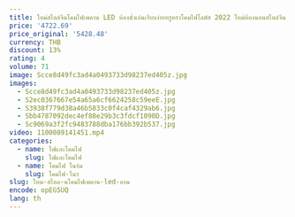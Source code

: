 ```yaml
---
title: ใหม่สไตล์จีนโคมไฟเพดาน LED ห้องนั่งเล่นเรียบง่ายหรูหราโคมไฟโลตัส 2022 ใหม่ห้องนอนสไตล์จีน
price: '4722.69'
price_original: '5428.48'
currency: THB
discount: 13%
rating: 4
volume: 71
image: Scce8d49fc3ad4a0493733d98237ed405z.jpg
images:
  - Scce8d49fc3ad4a0493733d98237ed405z.jpg
  - S2ec0367667e54a65a6cf6624258c59eeE.jpg
  - S3938f779d38a46b5833c0f4caf4329ab6.jpg
  - Sbb4787092dec4ef88e29b3c3fdcf1090D.jpg
  - Sc9069a3f2fc9483788dba176bb392b537.jpg
video: 1100089141451.mp4
categories:
  - name: ไฟและโคมไฟ
    slug: ไฟและโคมไฟ
  - name: โคมไฟ ในร่ม
    slug: โคมไฟ-ในร
slug: ใหม-สไตล-นโคมไฟเพดาน-led-องน
encode: opEG5UQ
lang: th
---
```

  